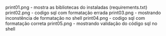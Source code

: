 print01.png - mostra as bibliotecas do instaladas (requirements.txt)
print02.png - codigo sql com formatação errada
print03.png - mostrando inconstência de formatação no shell
print04.png - codigo sql com formatação correta
print05.png - mostrando validação do código sql no shell

